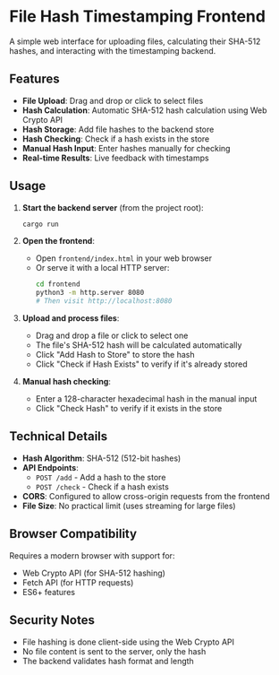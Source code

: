 # File Hash Timestamping Frontend

A simple web interface for uploading files, calculating their SHA-512 hashes, and interacting with the timestamping backend.

## Features

- **File Upload**: Drag and drop or click to select files
- **Hash Calculation**: Automatic SHA-512 hash calculation using Web Crypto API
- **Hash Storage**: Add file hashes to the backend store
- **Hash Checking**: Check if a hash exists in the store
- **Manual Hash Input**: Enter hashes manually for checking
- **Real-time Results**: Live feedback with timestamps

## Usage

1. **Start the backend server** (from the project root):
   ```bash
   cargo run
   ```

2. **Open the frontend**:
   - Open `frontend/index.html` in your web browser
   - Or serve it with a local HTTP server:
     ```bash
     cd frontend
     python3 -m http.server 8080
     # Then visit http://localhost:8080
     ```

3. **Upload and process files**:
   - Drag and drop a file or click to select one
   - The file's SHA-512 hash will be calculated automatically
   - Click "Add Hash to Store" to store the hash
   - Click "Check if Hash Exists" to verify if it's already stored

4. **Manual hash checking**:
   - Enter a 128-character hexadecimal hash in the manual input
   - Click "Check Hash" to verify if it exists in the store

## Technical Details

- **Hash Algorithm**: SHA-512 (512-bit hashes)
- **API Endpoints**: 
  - `POST /add` - Add a hash to the store
  - `POST /check` - Check if a hash exists
- **CORS**: Configured to allow cross-origin requests from the frontend
- **File Size**: No practical limit (uses streaming for large files)

## Browser Compatibility

Requires a modern browser with support for:
- Web Crypto API (for SHA-512 hashing)
- Fetch API (for HTTP requests)
- ES6+ features

## Security Notes

- File hashing is done client-side using the Web Crypto API
- No file content is sent to the server, only the hash
- The backend validates hash format and length 